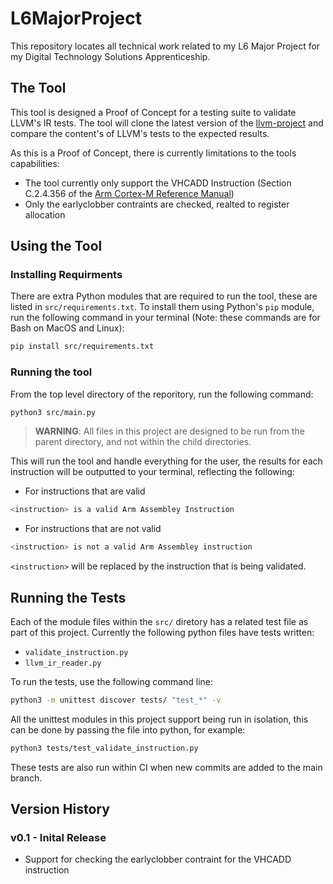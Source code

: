 # L6MajorProject

This repository locates all technical work related to my L6 Major Project for my Digital Technology Solutions Apprenticeship. 

## The Tool

This tool is designed a Proof of Concept for a testing suite to validate LLVM's IR tests. The tool will clone the latest version of the [llvm-project](llvm-project) and compare the content's of LLVM's tests to the expected results.

As this is a Proof of Concept, there is currently limitations to the tools capabilities:
- The tool currently only support the VHCADD Instruction (Section C.2.4.356 of the [Arm Cortex-M Reference Manual](ARM-Cortex-M-ARM))
- Only the earlyclobber contraints are checked, realted to register allocation

## Using the Tool
### Installing Requirments

There are extra Python modules that are required to run the tool, these are listed in `src/requirements.txt`. To install them using Python's `pip` module, run the following command in your terminal (Note: these commands are for Bash on MacOS and Linux):
```sh
pip install src/requirements.txt
```

### Running the tool

From the top level directory of the reporitory, run the following command:
```sh
python3 src/main.py
```

> **WARNING**: All files in this project are designed to be run from the parent directory, and not within the child directories.

This will run the tool and handle everything for the user, the results for each instruction will be outputted to your terminal, reflecting the following:
- For instructions that are valid
```sh
<instruction> is a valid Arm Assembley Instruction
```
- For instructions that are not valid
```sh
<instruction> is not a valid Arm Assembley instruction
```
`<instruction>` will be replaced by the instruction that is being validated.

## Running the Tests

Each of the module files within the `src/` diretory has a related test file as part of this project. Currently the following python files have tests written:
- `validate_instruction.py`
- `llvm_ir_reader.py`

To run the tests, use the following command line:
```sh
python3 -m unittest discover tests/ "test_*" -v
```
All the unittest modules in this project support being run in isolation, this can be done by passing the file into python, for example:
```sh
python3 tests/test_validate_instruction.py
```

These tests are also run within CI when new commits are added to the main branch.

## Version History

### v0.1 - Inital Release
- Support for checking the earlyclobber contraint for the VHCADD instruction

<!-- Hyperlinks -->
[llvm-project]:https://github.com/llvm/llvm-project
[ARM-Cortex-M-ARM]:https://developer.arm.com/documentation/ddi0553/by/?lang=en